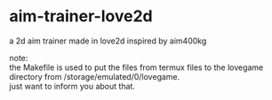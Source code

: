 # aim-trainer-love2d

a 2d aim trainer made in love2d inspired by aim400kg

note:  
    the Makefile is used to put the files from termux files to the lovegame directory from /storage/emulated/0/lovegame.  
just want to inform you about that.
